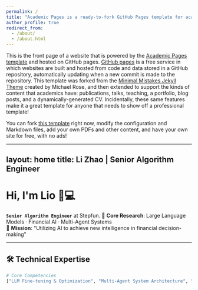 ```yaml
---
permalink: /
title: "Academic Pages is a ready-to-fork GitHub Pages template for academic personal websites"
author_profile: true
redirect_from: 
  - /about/
  - /about.html
---
```


This is the front page of a website that is powered by the [Academic Pages template](https://github.com/academicpages/academicpages.github.io) and hosted on GitHub pages. [GitHub pages](https://pages.github.com) is a free service in which websites are built and hosted from code and data stored in a GitHub repository, automatically updating when a new commit is made to the repository. This template was forked from the [Minimal Mistakes Jekyll Theme](https://mmistakes.github.io/minimal-mistakes/) created by Michael Rose, and then extended to support the kinds of content that academics have: publications, talks, teaching, a portfolio, blog posts, and a dynamically-generated CV. Incidentally, these same features make it a great template for anyone that needs to show off a professional template!

 You can fork [this template](https://github.com/academicpages/academicpages.github.io) right now, modify the configuration and Markdown files, add your own PDFs and other content, and have your own site for free, with no ads!

---
layout: home
title: Li Zhao | Senior Algorithm Engineer
---

# Hi, I'm Lio 👨💻  
**`Senior Algorithm Engineer`** at Stepfun.
🔬 **Core Research**: Large Language Models · Financial AI · Multi-Agent Systems  
🚀 **Mission**: "Utilizing AI to achieve new intelligence in financial decision-making"  

---

## 🛠️ Technical Expertise  
```python
# Core Competencies
["LLM Fine-tuning & Optimization", "Multi-Agent System Architecture", "Financial AI Implementation"]

